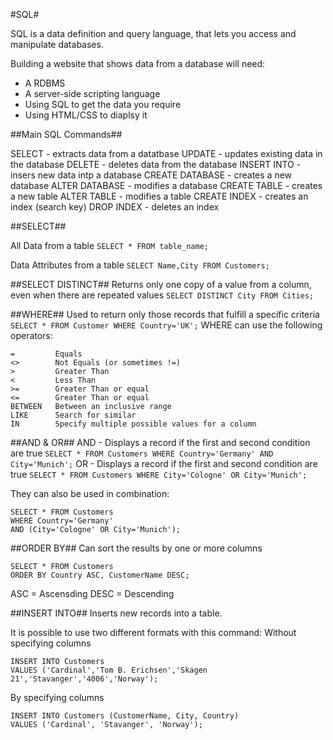 #SQL#

SQL is a data definition and query language, that lets you access and manipulate databases.

Building a website that shows data from a database will need:
- A RDBMS
- A server-side scripting language
- Using SQL to get the data you require
- Using HTML/CSS to diaplsy it

##Main SQL Commands##

SELECT - extracts data from a datatbase
UPDATE - updates existing data in the database
DELETE - deletes data from the database
INSERT INTO - insers new data intp a database
CREATE DATABASE - creates a new database
ALTER DATABASE - modifies a database
CREATE TABLE - creates a new table
ALTER TABLE - modifies a table
CREATE INDEX - creates an index (search key)
DROP INDEX - deletes an index

##SELECT##

All Data from a table `SELECT * FROM table_name;`

Data Attributes from a table `SELECT Name,City FROM Customers;`

##SELECT DISTINCT##
Returns only one copy of a value from a column, even when there are repeated values
`SELECT DISTINCT City FROM Cities;`

##WHERE##
Used to return only those records that fulfill a specific criteria
`SELECT * FROM Customer WHERE Country='UK';`
WHERE can use the following operators:
```
=         Equals
<>        Not Equals (or sometimes !=)
>         Greater Than
<         Less Than
>=        Greater Than or equal
<=        Greater Than or equal
BETWEEN   Between an inclusive range
LIKE      Search for similar
IN        Specify multiple possible values for a column
```
##AND & OR##
AND - Displays a record if the first and second condition are true
`SELECT * FROM Customers WHERE Country='Germany' AND City='Munich';`
OR - Displays a record if the first and second condition are true
`SELECT * FROM Customers WHERE City='Cologne' OR City='Munich';`

They can also be used in combination:
```
SELECT * FROM Customers
WHERE Country='Germany'
AND (City='Cologne' OR City='Munich');
```

##ORDER BY##
Can sort the results by one or more columns
```
SELECT * FROM Customers
ORDER BY Country ASC, CustomerName DESC;
```
ASC = Ascensding DESC = Descending

##INSERT INTO##
Inserts new records into a table.

It is possible to use two different formats with this command:
Without specifying columns
```
INSERT INTO Customers
VALUES ('Cardinal','Tom B. Erichsen','Skagen 21','Stavanger','4006','Norway');
```
By specifying columns
```
INSERT INTO Customers (CustomerName, City, Country)
VALUES ('Cardinal', 'Stavanger', 'Norway');
```
